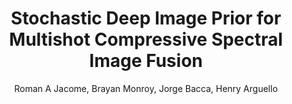 ---
paperId: 49
author: Roman A Jacome, Brayan  Monroy, Jorge Bacca, Henry Arguello
publicationauthor: Jacome, R. A. et al.
title: Stochastic Deep Image Prior for Multishot Compressive Spectral Image Fusion
pdf: Roman_JacomeEA.pdf
poster: Roman_JacomeEA.png
alt: --
type: Poster
topic: Computational Imaging
subtopic: Deep Learning Architectures and Techniques
link: https://research.latinxinai.org/papers/cvpr/2023/pdf/Roman_JacomeEA.pdf
conference: cvpr
year: 2023
tags: cvpr-2023-ea-pp
location: Vancouver, Canada
---